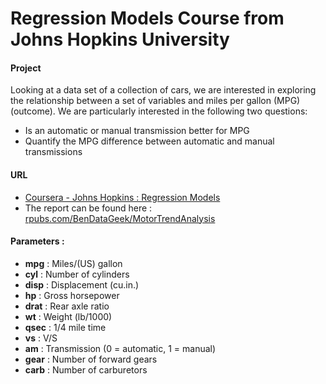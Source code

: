 # Regression Models Course from Johns Hopkins University

#### Project
Looking at a data set of a collection of cars, we are interested in exploring the relationship between a set of variables and miles per gallon (MPG) (outcome). We are particularly interested in the following two questions:

* Is an automatic or manual transmission better for MPG
* Quantify the MPG difference between automatic and manual transmissions

#### URL

* [Coursera - Johns Hopkins : Regression Models](https://class.coursera.org/regmods-032/)
* The report can be found here : [rpubs.com/BenDataGeek/MotorTrendAnalysis](http://rpubs.com/BenDataGeek/MotorTrendAnalysis)

#### Parameters :

* <b>mpg</b> : 	Miles/(US) gallon
* <b>cyl</b> :	Number of cylinders
* <b>disp</b> : Displacement (cu.in.)
* <b>hp</b> :	Gross horsepower
* <b>drat</b> :	Rear axle ratio
* <b>wt</b> : Weight (lb/1000)
* <b>qsec</b> : 1/4 mile time
* <b>vs</b> :	V/S
* <b>am</b> :	Transmission (0 = automatic, 1 = manual)
* <b>gear</b> :	Number of forward gears
* <b>carb</b> : Number of carburetors